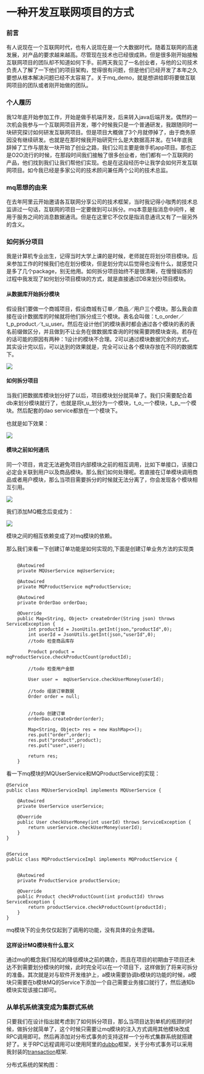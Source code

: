 # 一种开发互联网项目的方式

### 前言
有人说现在一个互联网时代，也有人说现在是一个大数据时代。随着互联网的高速发展，对产品的要求越来越高。尽管现在技术也已经很成熟，但是很多刚开始接触互联网项目的团队却不知道如何下手。前两天我见了一名创业者，与他的公司技术负责人了解了一下他们的项目架构，觉得很有问题，但是他们已经开发了本年之久要想从根本解决问题已经不太容易了。关于mq_demo，就是想讲给即将要做互联网项目的团队或者刚开始做的团队。


### 个人履历
我12年底开始参加工作，开始是做手机端开发，后来转入java后端开发。偶然的一次机会我参与一个互联网项目开发，哪个时候我只是一个普通研发，我跟随同时一块研究探讨如何研发互联网项目。但是项目大概做了3个月就停掉了，由于商务原因没有继续研发。也就是在那时候我开始研究什么是大数据高并发。在14年底我辞掉了工作与朋友一块开始了创业之路，我们公司主要是做手机app项目。那也正是O2O流行的时候，在那段时间我们接触了很多创业者，他们都有一个互联网的产品，他们找到我们让我们帮他们实现。也是在这段经历中让我学会如何开发互联网项目。如今我已经是多家公司的技术顾问兼任两个公司的技术总监。 

### mq思想的由来
在去年阿里云开始邀请各互联网分享公司的技术框架，当时我记得小咖秀的技术总监讲过一句话，互联网的项目一定要做到可以拆分。mq本意是指消息中间件，被用于服务之间的消息数据通讯。但是在这里它不仅仅是指消息通讯又有了一层另外的含义。

### 如何拆分项目
我是计算机专业出生，记得当时大学上课的是时候，老师就在将划分项目模块。后来参加工作的时候我们也在划分模块，但是划分完以后觉得也没有什么，就感觉只是多了几个package，别无他用。如何拆分项目始终不是很清晰，在慢慢锻炼的过程中我发现了如何划分项目模块的方式，就是直接通过DB来划分项目模块。

#### 从数据库开始拆分模块
假设我们要做一个商城项目，假设商城有订单／商品／用户三个模块。那么我会直接在设计数据库的时候就将他们拆分成三个模块。表名会叫做：t_o_order／t_p_product／t_u_user。然后在设计他们的模块表时都会通过各个模块的表的表名前缀做区分，并且做到不让业务在做数据库查询的时候需要跨模块查询。若存在的话可能的原因有两种：1设计的模块不合理。2可以通过模块数据冗余的方式。其实设计完以后，可以达到的效果就是，完全可以让各个模块存放在不同的数据库下。

![ ](readme/QQ20170613-220035@2x.png)

#### 如何拆分项目
当我们把数据库模块划分好了以后，项目模块划分就简单了。我们只需要配合着db来划分模块就行了，也就是将t_u_划分为一个模块，t_o_一个模块，t_p_一个模块。然后配套的dao service都放在一个模块下。

也就是如下效果：

![ ](readme/QQ20170613-215236@2x.png)

#### 模块之前如何通讯
同一个项目，肯定无法避免项目内部模块之前的相互调用，比如下单接口，该接口必定会关联到用户以及商品模块。那么我们如何处理呢。若直接在订单模块调用商品或者用户模块，那么当项目需要拆分的时候就无法分离了，你会发现各个模块相互引用。

![ ](readme/QQ20170613-221104@2x.png)

我们添加MQ概念后变成为：

![ ](readme/QQ20170613-221636@2x.png)

模块之间的相互依赖变成了对mq模块的依赖。

那么我们来看一下创建订单功能是如何实现的,下面是创建订单业务方法的实现类

```$xslt

    @Autowired
    private MQUserService mqUserService;

    @Autowired
    private MQProductService mqProductService;

    @Autowired
    private OrderDao orderDao;

    @Override
    public Map<String, Object> createOrder(String json) throws ServiceException {
        int productId = JsonUtils.getInt(json,"productId",0);
        int userId = JsonUtils.getInt(json,"userId",0);
        //todo 检查商品库存

        Product product =  mqProductService.checkProductCount(productId);

        //todo 检查用户金额

        User user =  mqUserService.checkUserMoney(userId);

        //todo 组装订单数据
        Order order = null;


        //todo 创建订单
        orderDao.createOrder(order);

        Map<String, Object> res = new HashMap<>();
        res.put("order",order);
        res.put("product",product);
        res.put("user",user);

        return res;
    }
```
看一下mq模块的MQUserService和MQProductService的实现：

```$xslt
@Service
public class MQUserServiceImpl implements MQUserService {

    @Autowired
    private UserService userService;

    @Override
    public User checkUserMoney(int userId) throws ServiceException {
        return userService.checkUserMoney(userId);
    }
}


```

```$xslt
@Service
public class MQProductServiceImpl implements MQProductService {


    @Autowired
    private ProductService productService;

    @Override
    public Product checkProductCount(int productId) throws ServiceException {
        return productService.checkProductCount(productId);
    }
}

```

mq模块下的业务仅仅起到了调用的功能，没有具体的业务逻辑。

#### 这样设计MQ模块有什么意义

通过mq的概念我们轻松的降低模块之前的耦合，而且在项目的初期由于项目还未达不到需要划分模块的时候，此时完全可以在一个项目下，这样做到了将来可拆分的准备。其次就是对与软件开发维护上，a模块需要协调b模块的功能的时候，a模块只需要在b模块MQ的Service下添加一个自己需要业务接口就行了，然后通知b模块实现该接口即可。


### 从单机系统演变成为集群式系统

只要我们在设计指出就考虑到了如何拆分项目，那么当项目达到单机的瓶颈的时候，做拆分就简单了，这个时候只需要让mq模块的注入方式调用其他模块改成RPC调用即可。然后再添加对分布式事务的支持这样一个分布式集群系统就搭建好了。关于RPC远程调用可以使用阿里的[dubbo](http://dubbo.io/)框架，关于分布式事务可以采用我封装的[transaction](https://github.com/1991wangliang/transaction)框架.

分布式系统的架构图：


